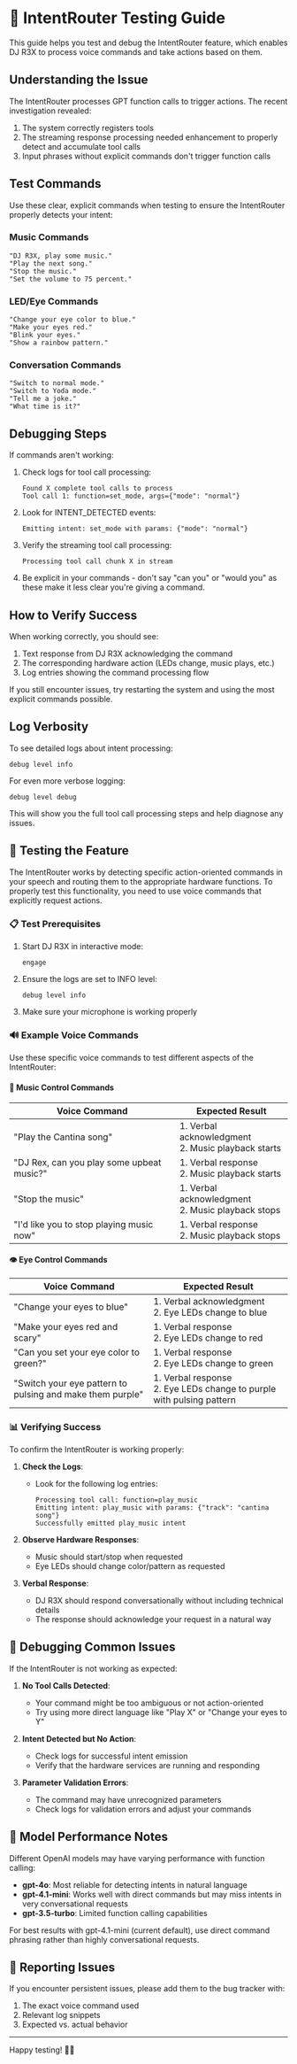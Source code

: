 # 🎤 IntentRouter Testing Guide

This guide helps you test and debug the IntentRouter feature, which enables DJ R3X to process voice commands and take actions based on them.

## Understanding the Issue

The IntentRouter processes GPT function calls to trigger actions. The recent investigation revealed:

1. The system correctly registers tools
2. The streaming response processing needed enhancement to properly detect and accumulate tool calls
3. Input phrases without explicit commands don't trigger function calls

## Test Commands

Use these clear, explicit commands when testing to ensure the IntentRouter properly detects your intent:

### Music Commands
```
"DJ R3X, play some music."
"Play the next song."
"Stop the music."
"Set the volume to 75 percent."
```

### LED/Eye Commands
```
"Change your eye color to blue."
"Make your eyes red."
"Blink your eyes."
"Show a rainbow pattern."
```

### Conversation Commands
```
"Switch to normal mode."
"Switch to Yoda mode."
"Tell me a joke."
"What time is it?"
```

## Debugging Steps

If commands aren't working:

1. Check logs for tool call processing:
   ```
   Found X complete tool calls to process
   Tool call 1: function=set_mode, args={"mode": "normal"}
   ```

2. Look for INTENT_DETECTED events:
   ```
   Emitting intent: set_mode with params: {"mode": "normal"}
   ```

3. Verify the streaming tool call processing:
   ```
   Processing tool call chunk X in stream
   ```

4. Be explicit in your commands - don't say "can you" or "would you" as these make it less clear you're giving a command.

## How to Verify Success

When working correctly, you should see:
1. Text response from DJ R3X acknowledging the command
2. The corresponding hardware action (LEDs change, music plays, etc.)
3. Log entries showing the command processing flow

If you still encounter issues, try restarting the system and using the most explicit commands possible.

## Log Verbosity

To see detailed logs about intent processing:

```
debug level info
```

For even more verbose logging:

```
debug level debug
```

This will show you the full tool call processing steps and help diagnose any issues.

## 🧪 Testing the Feature

The IntentRouter works by detecting specific action-oriented commands in your speech and routing them to the appropriate hardware functions. To properly test this functionality, you need to use voice commands that explicitly request actions.

### 📋 Test Prerequisites

1. Start DJ R3X in interactive mode:
   ```
   engage
   ```

2. Ensure the logs are set to INFO level:
   ```
   debug level info
   ```

3. Make sure your microphone is working properly

### 🔊 Example Voice Commands

Use these specific voice commands to test different aspects of the IntentRouter:

#### 🎵 Music Control Commands

| Voice Command | Expected Result |
|---------------|-----------------|
| "Play the Cantina song" | 1. Verbal acknowledgment<br>2. Music playback starts |
| "DJ Rex, can you play some upbeat music?" | 1. Verbal response<br>2. Music playback starts |
| "Stop the music" | 1. Verbal acknowledgment<br>2. Music playback stops |
| "I'd like you to stop playing music now" | 1. Verbal response<br>2. Music playback stops |

#### 👁️ Eye Control Commands

| Voice Command | Expected Result |
|---------------|-----------------|
| "Change your eyes to blue" | 1. Verbal acknowledgment<br>2. Eye LEDs change to blue |
| "Make your eyes red and scary" | 1. Verbal response<br>2. Eye LEDs change to red |
| "Can you set your eye color to green?" | 1. Verbal response<br>2. Eye LEDs change to green |
| "Switch your eye pattern to pulsing and make them purple" | 1. Verbal response<br>2. Eye LEDs change to purple with pulsing pattern |

### 📊 Verifying Success

To confirm the IntentRouter is working properly:

1. **Check the Logs**:
   - Look for the following log entries:
     ```
     Processing tool call: function=play_music
     Emitting intent: play_music with params: {"track": "cantina song"}
     Successfully emitted play_music intent
     ```

2. **Observe Hardware Responses**:
   - Music should start/stop when requested
   - Eye LEDs should change color/pattern as requested

3. **Verbal Response**:
   - DJ R3X should respond conversationally without including technical details
   - The response should acknowledge your request in a natural way

## 🧩 Debugging Common Issues

If the IntentRouter is not working as expected:

1. **No Tool Calls Detected**: 
   - Your command might be too ambiguous or not action-oriented
   - Try using more direct language like "Play X" or "Change your eyes to Y"
   
2. **Intent Detected but No Action**:
   - Check logs for successful intent emission
   - Verify that the hardware services are running and responding
   
3. **Parameter Validation Errors**:
   - The command may have unrecognized parameters
   - Check logs for validation errors and adjust your commands

## 🚀 Model Performance Notes

Different OpenAI models may have varying performance with function calling:

- **gpt-4o**: Most reliable for detecting intents in natural language
- **gpt-4.1-mini**: Works well with direct commands but may miss intents in very conversational requests
- **gpt-3.5-turbo**: Limited function calling capabilities

For best results with gpt-4.1-mini (current default), use direct command phrasing rather than highly conversational requests.

## 📝 Reporting Issues

If you encounter persistent issues, please add them to the bug tracker with:

1. The exact voice command used
2. Relevant log snippets
3. Expected vs. actual behavior

---

Happy testing! 🤖🎵 